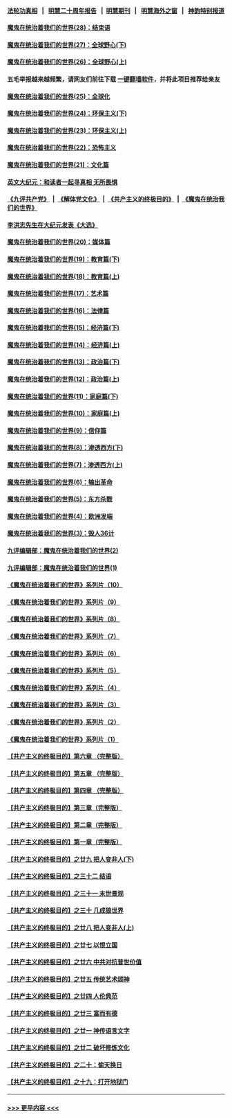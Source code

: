 #### [法轮功真相](https://github.com/gfw-breaker/truth/blob/master/README.md?t=0) &nbsp;&nbsp;|&nbsp;&nbsp; [明慧二十周年报告](https://github.com/gfw-breaker/mh-reports/blob/master/README.md?t=0) &nbsp;&nbsp;|&nbsp;&nbsp;[明慧期刊](https://github.com/gfw-breaker/mh-qikan) &nbsp;&nbsp;|&nbsp;&nbsp; [明慧海外之窗](https://github.com/gfw-breaker/mh-news/blob/master/README.md?t=0) &nbsp;&nbsp;|&nbsp;&nbsp; [神韵特别报道](https://github.com/gfw-breaker/mh-news/blob/master/shenyun.md?t=0)
#### [魔鬼在统治着我们的世界(28)：结束语](../pages/nsc422/n10936246.md?t=06191601) 
#### [魔鬼在统治着我们的世界(27)：全球野心(下)](../pages/nsc422/n10928319.md?t=06191601) 
#### [魔鬼在统治着我们的世界(26)：全球野心(上)](../pages/nsc422/n10900318.md?t=06191601) 
#### 五毛举报越来越频繁，请网友们前往下载 [一键翻墙软件](https://github.com/gfw-breaker/ssr-accounts)，并将此项目推荐给亲友
#### [魔鬼在统治着我们的世界(25)：全球化](../pages/nsc422/n10788205.md?t=06191601) 
#### [魔鬼在统治着我们的世界(24)：环保主义(下)](../pages/nsc422/n10695307.md?t=06191601) 
#### [魔鬼在统治着我们的世界(23)：环保主义(上)](../pages/nsc422/n10688613.md?t=06191601) 
#### [魔鬼在统治着我们的世界(22)：恐怖主义](../pages/nsc422/n10614727.md?t=06191601) 
#### [魔鬼在统治着我们的世界(21)：文化篇](../pages/nsc422/n10597706.md?t=06191601) 
#### [英文大纪元：和读者一起寻真相 无所畏惧](../pages/nsc422/n12542027.md?t=06191601) 
#### [《九评共产党》](https://github.com/begood0513/9ping.md/blob/master/README.md) &nbsp;|&nbsp; [《解体党文化》](../../../../jtdwh.md/blob/master/README.md)  &nbsp;|&nbsp; [《共产主义的终极目的》](../../../../gczydzjmd.md/blob/master/README.md) &nbsp;|&nbsp; [《魔鬼在统治我们的世界》](../../../../mgztzwmdsj.md/blob/master/README.md) 
#### [李洪志先生在大纪元发表《大选》](../pages/nsc422/n12534746.md?t=06191601) 
#### [魔鬼在统治着我们的世界(20)：媒体篇](../pages/nsc422/n10586579.md?t=06191601) 
#### [魔鬼在统治着我们的世界(19)：教育篇(下)](../pages/nsc422/n10564808.md?t=06191601) 
#### [魔鬼在统治着我们的世界(18)：教育篇(上)](../pages/nsc422/n10526970.md?t=06191601) 
#### [魔鬼在统治着我们的世界(17)：艺术篇](../pages/nsc422/n10499093.md?t=06191601) 
#### [魔鬼在统治着我们的世界(16)：法律篇](../pages/nsc422/n10485969.md?t=06191601) 
#### [魔鬼在统治着我们的世界(15)：经济篇(下)](../pages/nsc422/n10469975.md?t=06191601) 
#### [魔鬼在统治着我们的世界(14)：经济篇(上)](../pages/nsc422/n10457370.md?t=06191601) 
#### [魔鬼在统治着我们的世界(13)：政治篇(下)](../pages/nsc422/n10448270.md?t=06191601) 
#### [魔鬼在统治着我们的世界(12)：政治篇(上)](../pages/nsc422/n10444576.md?t=06191601) 
#### [魔鬼在统治着我们的世界(11)：家庭篇(下)](../pages/nsc422/n10440961.md?t=06191601) 
#### [魔鬼在统治着我们的世界(10)：家庭篇(上)](../pages/nsc422/n10435448.md?t=06191601) 
#### [魔鬼在统治着我们的世界(9)：信仰篇](../pages/nsc422/n10432159.md?t=06191601) 
#### [魔鬼在统治着我们的世界(8)：渗透西方(下)](../pages/nsc422/n10429603.md?t=06191601) 
#### [魔鬼在统治着我们的世界(7)：渗透西方(上)](../pages/nsc422/n10426013.md?t=06191601) 
#### [魔鬼在统治着我们的世界(6)：输出革命](../pages/nsc422/n10421536.md?t=06191601) 
#### [魔鬼在统治着我们的世界(5)：东方杀戮](../pages/nsc422/n10417707.md?t=06191601) 
#### [魔鬼在统治着我们的世界(4)：欧洲发端](../pages/nsc422/n10414890.md?t=06191601) 
#### [魔鬼在统治着我们的世界(3)：毁人36计](../pages/nsc422/n10411583.md?t=06191601) 
#### [九评编辑部：魔鬼在统治着我们的世界(2)](../pages/nsc422/n10410036.md?t=06191601) 
#### [九评编辑部：魔鬼在统治着我们的世界(1)](../pages/nsc422/n10406825.md?t=06191601) 
#### [《魔鬼在统治着我们的世界》系列片（10）](../pages/nsc422/n12292670.md?t=06191601) 
#### [《魔鬼在统治着我们的世界》系列片（9）](../pages/nsc422/n12290859.md?t=06191601) 
#### [《魔鬼在统治着我们的世界》系列片（8）](../pages/nsc422/n12287445.md?t=06191601) 
#### [《魔鬼在统治着我们的世界》系列片（7）](../pages/nsc422/n12283425.md?t=06191601) 
#### [《魔鬼在统治着我们的世界》系列片（6）](../pages/nsc422/n12282314.md?t=06191601) 
#### [《魔鬼在统治着我们的世界》系列片（5）](../pages/nsc422/n12281419.md?t=06191601) 
#### [《魔鬼在统治着我们的世界》系列片（4）](../pages/nsc422/n12274024.md?t=06191601) 
#### [《魔鬼在统治着我们的世界》系列片（3）](../pages/nsc422/n12271322.md?t=06191601) 
#### [《魔鬼在统治着我们的世界》系列片（2）](../pages/nsc422/n12269049.md?t=06191601) 
#### [《魔鬼在统治着我们的世界》系列片（1）](../pages/nsc422/n12267575.md?t=06191601) 
#### [【共产主义的终极目的】第六章 （完整版）](../pages/nsc422/n11428913.md?t=06191601) 
#### [【共产主义的终极目的】第五章 （完整版）](../pages/nsc422/n11428912.md?t=06191601) 
#### [【共产主义的终极目的】第四章 （完整版）](../pages/nsc422/n11428907.md?t=06191601) 
#### [【共产主义的终极目的】第三章（完整版）](../pages/nsc422/n11428848.md?t=06191601) 
#### [【共产主义的终极目的】第二章（完整版）](../pages/nsc422/n11428831.md?t=06191601) 
#### [【共产主义的终极目的】第一章（完整版）](../pages/nsc422/n11417651.md?t=06191601) 
#### [【共产主义的终极目的】之廿九 把人变非人(下)](../pages/nsc422/n11344140.md?t=06191601) 
#### [【共产主义的终极目的】之三十二 结语](../pages/nsc422/n11360535.md?t=06191601) 
#### [【共产主义的终极目的】之三十一 末世景观](../pages/nsc422/n11351129.md?t=06191601) 
#### [【共产主义的终极目的】之三十 几成狼世界](../pages/nsc422/n11348280.md?t=06191601) 
#### [【共产主义的终极目的】之廿八 把人变非人(上)](../pages/nsc422/n11340492.md?t=06191601) 
#### [【共产主义的终极目的】之廿七 以恨立国](../pages/nsc422/n11336944.md?t=06191601) 
#### [【共产主义的终极目的】之廿六 中共对抗普世价值](../pages/nsc422/n11324785.md?t=06191601) 
#### [【共产主义的终极目的】之廿五 传统艺术颂神](../pages/nsc422/n11296396.md?t=06191601) 
#### [【共产主义的终极目的】之廿四 人伦典范](../pages/nsc422/n11296397.md?t=06191601) 
#### [【共产主义的终极目的】之廿三 富而有德](../pages/nsc422/n11283598.md?t=06191601) 
#### [【共产主义的终极目的】之廿一 神传语言文字](../pages/nsc422/n11263265.md?t=06191601) 
#### [【共产主义的终极目的】之廿二 破坏修炼文化](../pages/nsc422/n11245728.md?t=06191601) 
#### [【共产主义的终极目的】之二十：偷天换日](../pages/nsc422/n11238846.md?t=06191601) 
#### [【共产主义的终极目的】之十九：打开地狱门](../pages/nsc422/n11206376.md?t=06191601) 

----
#### [ >>> 更早内容 <<< ](../indexes/nsc422-earlier.md)
